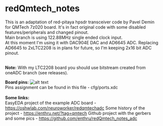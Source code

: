 # redQmtech_notes

This is an adaptation of red-pitaya hpsdr transceiver code by Pavel Demin for QMTech 7z020 board. It's in fact original code with some disabled features/peripherals and changed pinout.
<br />
Main branch is using 122.88MHz single ended clock input.
<br />
At this moment I'm using it with DAC904E DAC and AD6645 ADC. Replacing AD6645 to 2xLTC2208 is in plans for future, so I'm keeping 2x16 bit ADC pinout.
<br /><br />

**Note:**
With my LTC2208 board you should use bitstream created from oneADC branch (see releases).

**Board pins:**
![alt text](https://enthru.net/wp-content/uploads/2024/09/qmtech_pins.jpg)
<br />
Pins assignment can be found in this file - cfg/ports.xdc
<br /><br />
**Some links:**
<br />
EasyEDA project of the example ADC board - https://oshwlab.com/neuroworker/redqmtechadc
Some history of the project - https://enthru.net/?tag=qmtech
Github project with the gerbers and some pics - https://github.com/enthru/redQmtech_notes_adc

